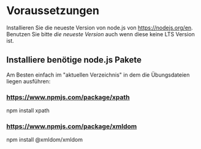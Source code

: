 # Voraussetzungen

Installieren Sie die neueste Version von node.js von https://nodejs.org/en. Benutzen Sie bitte _die neueste Version_ auch wenn diese keine LTS Version ist.



## Installiere benötige node.js Pakete

Am Besten einfach im "aktuellen Verzeichnis" in dem die Übungsdateien liegen ausführen:

### https://www.npmjs.com/package/xpath

  npm install xpath

### https://www.npmjs.com/package/xmldom

  npm install @xmldom/xmldom  



